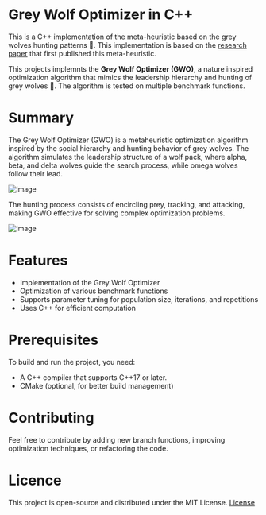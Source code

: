 # Grey Wolf Optimizer in C++

This is a C++ implementation of the meta-heuristic based on the grey wolves hunting patterns :wolf:. This implementation is based on the [research paper](https://www.researchgate.net/publication/260010809_Grey_Wolf_Optimizer) that first published this meta-heuristic. 

This projects implemnts the **Grey Wolf Optimizer (GWO)**, a nature inspired optimization algorithm that mimics the leadership hierarchy and hunting of grey wolves 🐺. The algorithm is tested on multiple benchmark functions.

# Summary

The Grey Wolf Optimizer (GWO) is a metaheuristic optimization algorithm inspired by the social hierarchy and hunting behavior of grey wolves. The algorithm simulates the leadership structure of a wolf pack, where alpha, beta, and delta wolves guide the search process, while omega wolves follow their lead.

![image](https://github.com/user-attachments/assets/a8ed802d-ff7e-4b7b-a2c3-62238c914a87)

 The hunting process consists of encircling prey, tracking, and attacking, making GWO effective for solving complex optimization problems.

 ![image](https://github.com/user-attachments/assets/fb604451-bb73-4dc9-a6de-fee9d7b436b8)

# Features
- Implementation of the Grey Wolf Optimizer
- Optimization of various benchmark functions
- Supports parameter tuning for population size, iterations, and repetitions
- Uses C++ for efficient computation

# Prerequisites
To build and run the project, you need:
- A C++ compiler that supports C++17 or later.
- CMake (optional, for better build management)

# Contributing
Feel free to contribute by adding new branch functions, improving optimization techniques, or refactoring the code.

# Licence

This project is open-source and distributed under the MIT License. [License](LICENSE)
